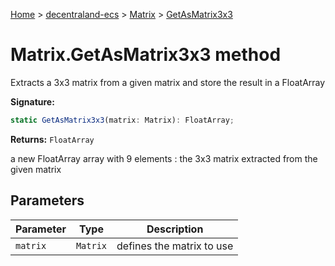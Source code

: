 [Home](./index) &gt; [decentraland-ecs](./decentraland-ecs.md) &gt; [Matrix](./decentraland-ecs.matrix.md) &gt; [GetAsMatrix3x3](./decentraland-ecs.matrix.getasmatrix3x3.md)

# Matrix.GetAsMatrix3x3 method

Extracts a 3x3 matrix from a given matrix and store the result in a FloatArray

**Signature:**
```javascript
static GetAsMatrix3x3(matrix: Matrix): FloatArray;
```
**Returns:** `FloatArray`

a new FloatArray array with 9 elements : the 3x3 matrix extracted from the given matrix

## Parameters

|  Parameter | Type | Description |
|  --- | --- | --- |
|  `matrix` | `Matrix` | defines the matrix to use |

